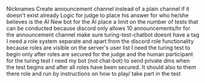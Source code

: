 Nicknames
Create announcement channel instead of a plain channel if it doesn't exist already
Logic for judge to place his answer for who he/she believes is the AI
New bot for the AI
place a limit on the number of tests that can be conducted because discord only allows 10 announcements/hr for the announcement channel
make sure turing-test-chatbot doesnt have a tag
I need a role system separate and apart from the discord role functionality because roles are visible on the server's user list
I need the turing test to begin only after roles are secured for the judge and the human participant for the turing test
I need my bot (not chat-bot) to send private dms when the test begins and after all roles have been secured. It should also to them there role and run by instructions on how to play/ take part in the test
